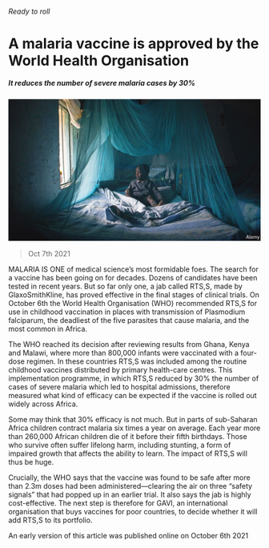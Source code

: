###### Ready to roll

# A malaria vaccine is approved by the World Health Organisation 

##### It reduces the number of severe malaria cases by 30% 

![image](images/20211009_stp004.jpg) 

> Oct 7th 2021 

MALARIA IS ONE of medical science’s most formidable foes. The search for a vaccine has been going on for decades. Dozens of candidates have been tested in recent years. But so far only one, a jab called RTS,S, made by GlaxoSmithKline, has proved effective in the final stages of clinical trials. On October 6th the World Health Organisation (WHO) recommended RTS,S for use in childhood vaccination in places with transmission of Plasmodium falciparum, the deadliest of the five parasites that cause malaria, and the most common in Africa.

The WHO reached its decision after reviewing results from Ghana, Kenya and Malawi, where more than 800,000 infants were vaccinated with a four-dose regimen. In these countries RTS,S was included among the routine childhood vaccines distributed by primary health-care centres. This implementation programme, in which RTS,S reduced by 30% the number of cases of severe malaria which led to hospital admissions, therefore measured what kind of efficacy can be expected if the vaccine is rolled out widely across Africa.


Some may think that 30% efficacy is not much. But in parts of sub-Saharan Africa children contract malaria six times a year on average. Each year more than 260,000 African children die of it before their fifth birthdays. Those who survive often suffer lifelong harm, including stunting, a form of impaired growth that affects the ability to learn. The impact of RTS,S will thus be huge.

Crucially, the WHO says that the vaccine was found to be safe after more than 2.3m doses had been administered—clearing the air on three “safety signals” that had popped up in an earlier trial. It also says the jab is highly cost-effective. The next step is therefore for GAVI, an international organisation that buys vaccines for poor countries, to decide whether it will add RTS,S to its portfolio.

An early version of this article was published online on October 6th 2021

